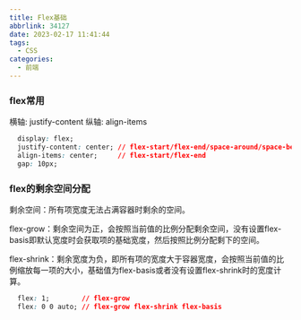 ```yaml
---
title: Flex基础
abbrlink: 34127
date: 2023-02-17 11:41:44
tags:
  - CSS
categories:
  - 前端
---
```


### flex常用

横轴: justify-content
纵轴: align-items

```css
  display: flex;
  justify-content: center; // flex-start/flex-end/space-around/space-between
  align-items: center;     // flex-start/flex-end
  gap: 10px;
```

### flex的剩余空间分配

剩余空间：所有项宽度无法占满容器时剩余的空间。

flex-grow：剩余空间为正，会按照当前值的比例分配剩余空间，没有设置flex-basis即默认宽度时会获取项的基础宽度，然后按照比例分配剩下的空间。

flex-shrink：剩余宽度为负，即所有项的宽度大于容器宽度，会按照当前值的比例缩放每一项的大小，基础值为flex-basis或者没有设置flex-shrink时的宽度计算。

```css
  flex: 1;        // flex-grow
  flex: 0 0 auto; // flex-grow flex-shrink flex-basis
```